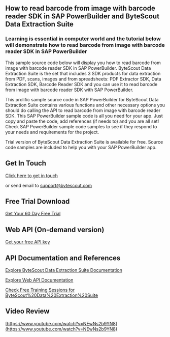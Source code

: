 ## How to read barcode from image with barcode reader SDK in SAP PowerBuilder and ByteScout Data Extraction Suite

### Learning is essential in computer world and the tutorial below will demonstrate how to read barcode from image with barcode reader SDK in SAP PowerBuilder

This sample source code below will display you how to read barcode from image with barcode reader SDK in SAP PowerBuilder. ByteScout Data Extraction Suite is the set that includes 3 SDK products for data extraction from PDF, scans, images and from spreadsheets: PDF Extractor SDK, Data Extraction SDK, Barcode Reader SDK and you can use it to read barcode from image with barcode reader SDK with SAP PowerBuilder.

This prolific sample source code in SAP PowerBuilder for ByteScout Data Extraction Suite contains various functions and other necessary options you should do calling the API to read barcode from image with barcode reader SDK. This SAP PowerBuilder sample code is all you need for your app. Just copy and paste the code, add references (if needs to) and you are all set! Check SAP PowerBuilder sample code samples to see if they respond to your needs and requirements for the project.

Trial version of ByteScout Data Extraction Suite is available for free. Source code samples are included to help you with your SAP PowerBuilder app.

## Get In Touch

[Click here to get in touch](https://bytescout.zendesk.com/hc/en-us/requests/new?subject=ByteScout%20Data%20Extraction%20Suite%20Question)

or send email to [support@bytescout.com](mailto:support@bytescout.com?subject=ByteScout%20Data%20Extraction%20Suite%20Question) 

## Free Trial Download

[Get Your 60 Day Free Trial](https://bytescout.com/download/web-installer?utm_source=github-readme)

## Web API (On-demand version)

[Get your free API key](https://pdf.co/documentation/api?utm_source=github-readme)

## API Documentation and References

[Explore ByteScout Data Extraction Suite Documentation](https://bytescout.com/documentation/index.html?utm_source=github-readme)

[Explore Web API Documentation](https://pdf.co/documentation/api?utm_source=github-readme)

[Check Free Training Sessions for ByteScout%20Data%20Extraction%20Suite](https://academy.bytescout.com/)

## Video Review

[https://www.youtube.com/watch?v=NEwNs2b9YN8](https://www.youtube.com/watch?v=NEwNs2b9YN8)